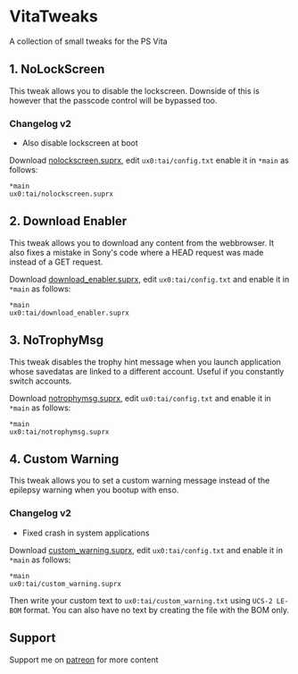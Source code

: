 # VitaTweaks

A collection of small tweaks for the PS Vita

## 1. NoLockScreen

This tweak allows you to disable the lockscreen. Downside of this is however that the passcode control will be bypassed too.

### Changelog v2
- Also disable lockscreen at boot

Download [nolockscreen.suprx](https://github.com/TheOfficialFloW/VitaTweaks/releases/tag/NoLockScreen), edit `ux0:tai/config.txt` enable it in `*main` as follows:

```
*main
ux0:tai/nolockscreen.suprx
```

## 2. Download Enabler

This tweak allows you to download any content from the webbrowser. It also fixes a mistake in Sony's code where a HEAD request was made instead of a GET request.

Download [download_enabler.suprx](https://github.com/TheOfficialFloW/VitaTweaks/releases/tag/DownloadEnabler), edit `ux0:tai/config.txt` and enable it in `*main` as follows:

```
*main
ux0:tai/download_enabler.suprx
```

## 3. NoTrophyMsg

This tweak disables the trophy hint message when you launch application whose savedatas are linked to a different account. Useful if you constantly switch accounts.

Download [notrophymsg.suprx](https://github.com/TheOfficialFloW/VitaTweaks/releases/tag/NoTrophyMsg), edit `ux0:tai/config.txt` and enable it in `*main` as follows:

```
*main
ux0:tai/notrophymsg.suprx
```

## 4. Custom Warning

This tweak allows you to set a custom warning message instead of the epilepsy warning when you bootup with enso.

### Changelog v2
- Fixed crash in system applications

Download [custom_warning.suprx](https://github.com/TheOfficialFloW/VitaTweaks/releases/tag/CustomWarning), edit `ux0:tai/config.txt` and enable it in `*main` as follows:

```
*main
ux0:tai/custom_warning.suprx
```

Then write your custom text to `ux0:tai/custom_warning.txt` using `UCS-2 LE-BOM` format. You can also have no text by creating the file with the BOM only.

## Support

Support me on [patreon](https://www.patreon.com/TheOfficialFloW) for more content

